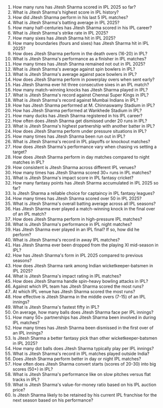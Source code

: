1. How many runs has Jitesh Sharma scored in IPL 2025 so far?
2. What is Jitesh Sharma's highest score in IPL history?
3. How did Jitesh Sharma perform in his last 5 IPL matches?
4. What is Jitesh Sharma's batting average in IPL 2025?
5. How many half-centuries has Jitesh Sharma scored in his IPL career?
6. What is Jitesh Sharma's strike rate in IPL 2025?
7. How many sixes has Jitesh Sharma hit in IPL 2025?
8. How many boundaries (fours and sixes) has Jitesh Sharma hit in IPL 2025?
9. How does Jitesh Sharma perform in the death overs (16-20) in IPL?
10. What is Jitesh Sharma's performance as a finisher in IPL matches?
11. How many times has Jitesh Sharma remained not out in IPL 2025?
12. What is Jitesh Sharma's average against spin bowlers in IPL?
13. What is Jitesh Sharma's average against pace bowlers in IPL?
14. How does Jitesh Sharma perform in powerplay overs when sent early?
15. Has Jitesh Sharma ever hit three consecutive sixes in an IPL match?
16. How many match-winning knocks has Jitesh Sharma played in IPL?
17. What is Jitesh Sharma's record against Chennai Super Kings in IPL?
18. What is Jitesh Sharma's record against Mumbai Indians in IPL?
19. How has Jitesh Sharma performed at M. Chinnaswamy Stadium in IPL?
20. How has Jitesh Sharma performed at Wankhede Stadium in IPL?
21. How many ducks has Jitesh Sharma registered in his IPL career?
22. How often does Jitesh Sharma get dismissed under 20 runs in IPL?
23. What is Jitesh Sharma's highest partnership with another batter in IPL?
24. How does Jitesh Sharma perform under pressure situations in IPL?
25. How many times has Jitesh Sharma been run out in IPL?
26. What is Jitesh Sharma's record in IPL playoffs or knockout matches?
27. How does Jitesh Sharma's performance vary when chasing vs setting a target?
28. How does Jitesh Sharma perform in day matches compared to night matches in IPL?
29. How consistent is Jitesh Sharma across different IPL venues?
30. How many times has Jitesh Sharma scored 30+ runs in IPL matches?
31. What is Jitesh Sharma's impact score in IPL fantasy cricket?
32. How many fantasy points has Jitesh Sharma accumulated in IPL 2025 so far?
33. Is Jitesh Sharma a reliable choice for captaincy in IPL fantasy leagues?
34. How many times has Jitesh Sharma scored over 50 in IPL 2025?
35. What is Jitesh Sharma's overall batting average across all IPL seasons?
36. Has Jitesh Sharma ever played a match-winning knock in the final over of an IPL match?
37. How does Jitesh Sharma perform in high-pressure IPL matches?
38. What is Jitesh Sharma's performance in IPL night matches?
39. Has Jitesh Sharma ever played in an IPL final? If so, how did he perform?
40. What is Jitesh Sharma's record in away IPL matches?
41. Has Jitesh Sharma ever been dropped from the playing XI mid-season in IPL?
42. How has Jitesh Sharma's form in IPL 2025 compared to previous seasons?
43. How does Jitesh Sharma rank among Indian wicketkeeper-batsmen in IPL 2025?
44. What is Jitesh Sharma's impact rating in IPL matches?
45. How does Jitesh Sharma handle spin-heavy bowling attacks in IPL?
46. Against which IPL team has Jitesh Sharma scored the most runs?
47. At which IPL venue has Jitesh Sharma scored the most runs?
48. How effective is Jitesh Sharma in the middle overs (7-15) of an IPL innings?
49. What is Jitesh Sharma's fastest fifty in IPL?
50. On average, how many balls does Jitesh Sharma face per IPL innings?
51. How many 50+ partnerships has Jitesh Sharma been involved in during IPL matches?
52. How many times has Jitesh Sharma been dismissed in the first over of an IPL innings?
53. Is Jitesh Sharma a better fantasy pick than other wicketkeeper-batsmen in IPL 2025?
54. How many dot balls does Jitesh Sharma typically play per IPL innings?
55. What is Jitesh Sharma's record in IPL matches played outside India?
56. Does Jitesh Sharma perform better in day or night IPL matches?
57. How often does Jitesh Sharma convert starts (scores of 20-30) into big scores (50+) in IPL?
58. What is Jitesh Sharma's performance like on slow pitches versus flat tracks in IPL?
59. What is Jitesh Sharma's value-for-money ratio based on his IPL auction price?
60. Is Jitesh Sharma likely to be retained by his current IPL franchise for the next season based on his performance?
